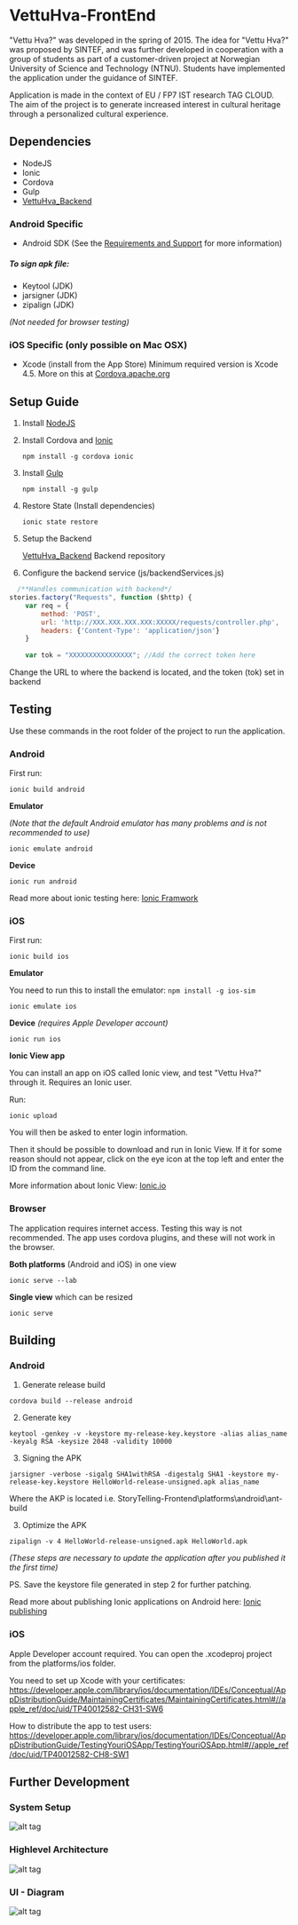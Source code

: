 # VettuHva-FrontEnd

"Vettu Hva?" was developed in the spring of 2015. The idea for "Vettu Hva?" was proposed by SINTEF, and was further developed in cooperation with a group of students as part of a customer-driven project at Norwegian University of Science and Technology (NTNU). Students have implemented the application under the guidance of SINTEF.

Application is made in the context of EU / FP7 IST research TAG CLOUD. The aim of the project is to generate increased interest in cultural heritage through a personalized cultural experience.


## Dependencies

* NodeJS
* Ionic
* Cordova
* Gulp
* [VettuHva_Backend](https://github.com/ewolden/vettu-hva)

### Android Specific 
* Android SDK (See the [Requirements and Support](https://cordova.apache.org/docs/en/3.3.0/guide_platforms_android_index.md.html#Android%20Platform%20Guide) for more information)  

##### To sign apk file: 
* Keytool (JDK)
* jarsigner (JDK)
* zipalign (JDK)

<i>(Not needed for browser testing)</i>

### iOS Specific (only possible on Mac OSX)
* Xcode (install from the App Store)
	Minimum required version is Xcode 4.5. More on this at [Cordova.apache.org](https://cordova.apache.org/docs/en/3.3.0/guide_platforms_ios_index.md.html#iOS%20Platform%20Guide)


## Setup Guide

1. Install [NodeJS](https://nodejs.org/download/) 


2. Install Cordova and [Ionic](http://ionicframework.com/getting-started/) 

  	```npm install -g cordova ionic```
    
  
3. Install [Gulp](https://github.com/gulpjs/gulp/blob/master/docs/getting-started.md)

  	```npm install -g gulp```
    
  
3. Restore State (Install dependencies)

  	```ionic state restore```
    

4. Setup the Backend
	
	[VettuHva_Backend](https://github.com/ewolden/vettu-hva) Backend repository
    

5. Configure the backend service (js/backendServices.js)


```javascript
  /**Handles communication with backend*/
stories.factory("Requests", function ($http) {
	var req = {
		method: 'POST',
		url: 'http://XXX.XXX.XXX.XXX:XXXXX/requests/controller.php',
		headers: {'Content-Type': 'application/json'}
	}
	
	var tok = "XXXXXXXXXXXXXXXX"; //Add the correct token here 
```


Change the URL to where the backend is located, and the token (tok) set in backend


  
## Testing 

Use these commands in the root folder of the project to run the application.

### Android

First run:

```ionic build android```

<b>Emulator</b> 

<i>(Note that the default Android emulator has many problems and is not recommended to use)</i>

```ionic emulate android```

<b>Device</b>

```ionic run android```

Read more about ionic testing here: [Ionic Framwork](http://ionicframework.com/docs/guide/testing.html)

### iOS

First run:

```ionic build ios```

<b>Emulator</b>

You need to run this to install the emulator: ```npm install -g ios-sim```

```ionic emulate ios```

<b>Device</b> <i> (requires Apple Developer account)</i>

```ionic run ios```

<b>Ionic View app</b>

You can install an app on iOS called Ionic view, and test "Vettu Hva?" through it. 
Requires an Ionic user. 

Run: 

```ionic upload```

You will then be asked to enter login information. 

Then it should be possible to download and run in Ionic View. If it for some reason should not appear, click on the eye icon at the top left and enter the ID from the command line. 

More information about Ionic View: [Ionic.io](http://blog.ionic.io/view-app-is-alive/)

### Browser 

The application requires internet access.
Testing this way is not recommended. The app uses cordova plugins, and these will not work in the browser. 

<b>Both platforms</b> (Android and iOS) in one view

 ```ionic serve --lab```
 
<b>Single view</b> which can be resized

 ```ionic serve```


## Building
  
### Android

1. Generate release build

  ```cordova build --release android ``` 

2. Generate key

  ```keytool -genkey -v -keystore my-release-key.keystore -alias alias_name -keyalg RSA -keysize 2048 -validity 10000 ``` 
  
3. Signing the APK

  ```jarsigner -verbose -sigalg SHA1withRSA -digestalg SHA1 -keystore my-release-key.keystore HelloWorld-release-unsigned.apk alias_name ``` 
  
Where the AKP is located i.e. StoryTelling-Frontend\platforms\android\ant-build

3. Optimize the APK

  ```zipalign -v 4 HelloWorld-release-unsigned.apk HelloWorld.apk```  

<i>(These steps are necessary to update the application after you published it the first time) </i>

PS. Save the keystore file generated in step 2 for further patching.

Read more about publishing Ionic applications on Android here: [Ionic publishing](http://ionicframework.com/docs/guide/publishing.html)

### iOS
Apple Developer account required. You can open the .xcodeproj project from the platforms/ios folder. 

You need to set up Xcode with your certificates: 
https://developer.apple.com/library/ios/documentation/IDEs/Conceptual/AppDistributionGuide/MaintainingCertificates/MaintainingCertificates.html#//apple_ref/doc/uid/TP40012582-CH31-SW6

How to distribute the app to test users:
https://developer.apple.com/library/ios/documentation/IDEs/Conceptual/AppDistributionGuide/TestingYouriOSApp/TestingYouriOSApp.html#//apple_ref/doc/uid/TP40012582-CH8-SW1

## Further Development

### System Setup

![alt tag](https://raw.githubusercontent.com/RoarG/VettuHva-FrontEnd/master/readme/Frontend-backend-com.png)

### Highlevel Architecture

![alt tag](https://raw.githubusercontent.com/RoarG/VettuHva-FrontEnd/master/readme/highlevelarc.png)


### UI - Diagram

![alt tag](https://raw.githubusercontent.com/RoarG/VettuHva-FrontEnd/master/readme/UIdiagram.png)




